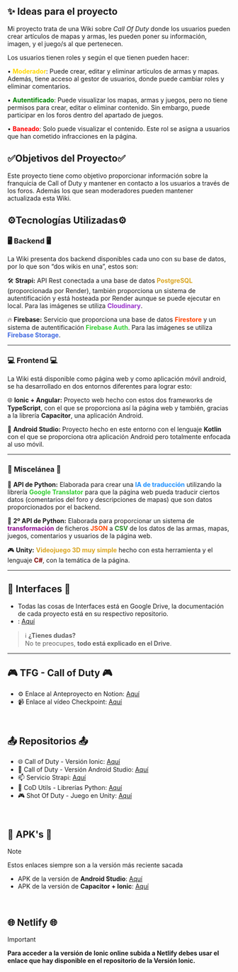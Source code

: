 
## ✨ Ideas para el proyecto 
Mi proyecto trata de una Wiki sobre *Call Of Duty* donde los usuarios pueden crear artículos de mapas y armas, les pueden poner su información, imagen, y el juego/s al que pertenecen.

Los usuarios tienen roles y según el que tienen pueden hacer:

• <span style="color:gold"><strong>Moderador</strong></span>: Puede crear, editar y eliminar artículos de armas y mapas. Además, tiene acceso al gestor de usuarios, donde puede cambiar roles y eliminar comentarios.

• <span style="color:green"><strong>Autentificado</strong></span>: Puede visualizar los mapas, armas y juegos, pero no tiene permisos para crear, editar o eliminar contenido. Sin embargo, puede participar en los foros dentro del apartado de juegos.

• <span style="color:red"><strong>Baneado</strong></span>: Solo puede visualizar el contenido. Este rol se asigna a usuarios que han cometido infracciones en la página.


## ✅Objetivos del Proyecto✅

Este proyecto tiene como objetivo proporcionar información sobre la franquicia de Call of Duty y mantener en contacto a los usuarios a través de los foros. Además los que sean moderadores pueden mantener actualizada esta Wiki.


## ⚙️Tecnologías Utilizadas⚙️
### 🖥️ Backend 🖥️

La Wiki presenta dos backend disponibles cada uno con su base de datos, por lo que son “dos wikis en una”, estos son:

🛠️  <strong>Strapi:</strong> API Rest conectada a una base de datos <span style="color:#DAA520;"><strong>PostgreSQL</strong></span> (proporcionada por Render), también proporciona un sistema de autentificación y está hosteada por Render aunque se puede ejecutar en local. Para las imágenes se utiliza <span style="color:#9932CC;"><strong>Cloudinary</strong></span>.

🔥 <strong>Firebase:</strong> Servicio que proporciona una base de datos <span style="color:#FF4500;"><strong>Firestore</strong></span> y un sistema de autentificación <span style="color:#32CD32;"><strong>Firebase Auth</strong></span>. Para las imágenes se utiliza <span style="color:#4169E1;"><strong>Firebase Storage</strong></span>.

---
### 💻 Frontend 💻

La Wiki está disponible como página web y como aplicación móvil android, se ha desarrollado en dos entornos diferentes para lograr esto:

🌐 <strong>Ionic + Angular:</strong> Proyecto web hecho con estos dos frameworks de <strong>TypeScript</strong>, con el que se proporciona así la página web y también, gracias a la librería <strong>Capacitor</strong>, una aplicación Android.

📱 <strong>Android Studio:</strong> Proyecto hecho en este entorno con el lenguaje <strong>Kotlin</strong> con el que se proporciona otra aplicación Android pero totalmente enfocada al uso móvil.

---
### 🧠 Miscelánea 🧠

🐍 <strong>API de Python:</strong> Elaborada para crear una <span style="color:#1E90FF;"><strong>IA de traducción</strong></span> utilizando la librería <span style="color:#32CD32;"><strong>Google Translator</strong></span> para que la página web pueda traducir ciertos datos (comentarios del foro y descripciones de mapas) que son datos proporcionados por el backend.

🐍 <strong>2º API de Python:</strong> Elaborada para proporcionar un sistema de <span style="color:#8B008B;"><strong>transformación</strong></span> de ficheros <span style="color:#FF4500;"><strong>JSON</strong></span> a <span style="color:#228B22;"><strong>CSV</strong></span> de los datos de las armas, mapas, juegos, comentarios y usuarios de la página web.

🎮 <strong>Unity:</strong> <span style="color:#DAA520;"><strong>Videojuego 3D muy simple</strong></span> hecho con esta herramienta y el lenguaje <span style="color:#800000;"><strong>C#</strong></span>, con la temática de la página.


------------------------------------------------------------------------------------------------
## 📎 Interfaces 📎

- Todas las cosas de Interfaces está en Google Drive, la documentación de cada proyecto está en su respectivo repositorio.
- : [Aquí](https://drive.google.com/drive/folders/1qUsfz2RvRiad_g2wtNq5wQ2q6ZZ1-aDt?usp=drive_link)
> ℹ️ **¿Tienes dudas?**  
> No te preocupes, **todo está explicado en el Drive**.  

------------------------------------------------------------------------------------------------


## 🎮 TFG - Call of Duty 🎮
- ⚙️ Enlace al Anteproyecto en Notion: [Aquí](https://www.notion.so/Call-of-Duty-Wiki-1c1cdd00abd78057b05fc2246505e70c?pvs=4)
- 📹 Enlace al vídeo Checkpoint: [Aquí](https://youtu.be/TB4tGpxZSS0)
<br/>

## 📤 Repositorios 📤
- 🌐 Call of Duty - Versión Ionic: [Aquí](https://github.com/PaulaAtencia/Ionic_CallofDuty)
- 📱 Call of Duty - Versión Android Studio: [Aquí](https://github.com/PaulaAtencia/Kotlin_CallofDuty)
- 📫 Servicio Strapi: [Aquí](https://github.com/PaulaAtencia/Strapi_CallofDuty)
- 🐍 CoD Utils - Librerías Python: [Aquí](https://github.com/PaulaAtencia/callofduty-utils-fastapi)
- 🎮 Shot Of Duty - Juego en Unity: [Aquí](https://github.com/PaulaAtencia/Shot-Of-Duty)
<br/>

## 📱 APK's 📱
> [!NOTE]
> Estos enlaces siempre son a la versión más reciente sacada
- APK de la versión de **Android Studio**: [Aquí](https://drive.google.com/file/d/1izMRuY_5V9BO5KFLTZ6sWRWtVI1yB00L/view?usp=sharing)
- APK de la versión de **Capacitor + Ionic**: [Aquí](https://drive.google.com/file/d/1Zn4mGwf5thCwKKIdZ1sCeF60HQ0UsUzS/view?usp=sharing)
<br/>

## 🌐 Netlify 🌐
> [!IMPORTANT]
> **Para acceder a la versión de Ionic online subida a Netlify debes usar el enlace que hay disponible en el repositorio de la Versión Ionic.**
